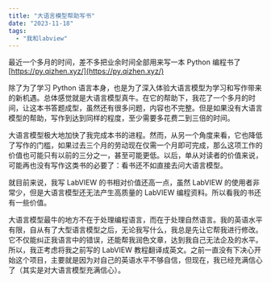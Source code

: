 ```yaml
---
title: "大语言模型帮助写书"
date: "2023-11-18"
tags: 
  - "我和labview"
---
```


最近一个多月的时间，差不多把业余时间全部用来写一本 Python 编程书了 [https://py.qizhen.xyz/](https://py.qizhen.xyz/)

除了为了学习 Python 语言本身，也是为了深入体验大语言模型为学习和写作带来的新机遇。总体感觉就是大语言模型真牛。在它的帮助下，我花了一个多月的时间，让这本书答题成型，虽然还有很多问题，内容也不完整。但是如果没有大语言模型的帮助，写作到达到同样的程度，至少需要多花费二到三倍的时间。

大语言模型极大地加快了我完成本书的进程。然而，从另一个角度来看，它也降低了写作的门槛，如果过去三个月的劳动现在仅需一个月即可完成，那么这项工作的价值也可能只有以前的三分之一，甚至可能更低。以后，单从对读者的价值来说，可能再也没有写作这类书的必要了：看书还不如直接去问大语言模型。

就目前来说，我写 LabVIEW 的书相对价值还高一点，虽然 LabVIEW 的使用者非常少，但是大语言模型还无法产生高质量的 LabVIEW 编程资料。所以看我的书还有一些价值。

大语言模型最牛的地方不在于处理编程语言，而在于处理自然语言。我的英语水平有限，自从有了大型语言模型之后，无论我写什么，我总是先让它帮我进行修改。它不仅能纠正我语言中的错误，还能帮我润色文章，达到我自己无法企及的水平。所以，我正考虑将我之前写的 LabVIEW 教程翻译成英文。之前一直没有下决心开始这个项目，主要就是因为对自己的英语水平不够自信，但现在，我已经充满信心了（其实是对大语言模型充满信心）。
